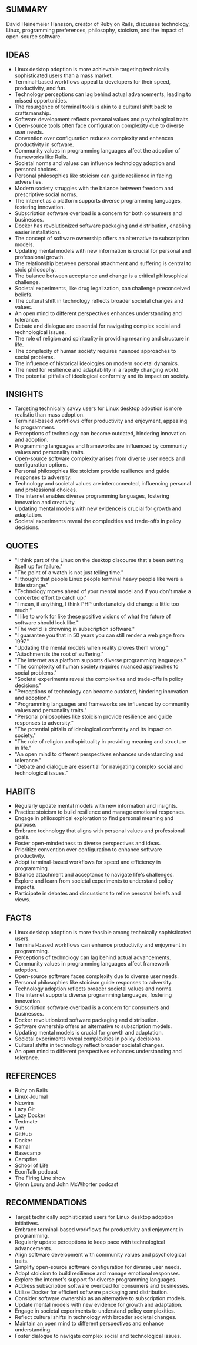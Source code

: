 ## SUMMARY
David Heinemeier Hansson, creator of Ruby on Rails, discusses technology, Linux, programming preferences, philosophy, stoicism, and the impact of open-source software.

## IDEAS
- Linux desktop adoption is more achievable targeting technically sophisticated users than a mass market.
- Terminal-based workflows appeal to developers for their speed, productivity, and fun.
- Technology perceptions can lag behind actual advancements, leading to missed opportunities.
- The resurgence of terminal tools is akin to a cultural shift back to craftsmanship.
- Software development reflects personal values and psychological traits.
- Open-source tools often face configuration complexity due to diverse user needs.
- Convention over configuration reduces complexity and enhances productivity in software.
- Community values in programming languages affect the adoption of frameworks like Rails.
- Societal norms and values can influence technology adoption and personal choices.
- Personal philosophies like stoicism can guide resilience in facing adversities.
- Modern society struggles with the balance between freedom and prescriptive social norms.
- The internet as a platform supports diverse programming languages, fostering innovation.
- Subscription software overload is a concern for both consumers and businesses.
- Docker has revolutionized software packaging and distribution, enabling easier installations.
- The concept of software ownership offers an alternative to subscription models.
- Updating mental models with new information is crucial for personal and professional growth.
- The relationship between personal attachment and suffering is central to stoic philosophy.
- The balance between acceptance and change is a critical philosophical challenge.
- Societal experiments, like drug legalization, can challenge preconceived beliefs.
- The cultural shift in technology reflects broader societal changes and values.
- An open mind to different perspectives enhances understanding and tolerance.
- Debate and dialogue are essential for navigating complex social and technological issues.
- The role of religion and spirituality in providing meaning and structure in life.
- The complexity of human society requires nuanced approaches to social problems.
- The influence of historical ideologies on modern societal dynamics.
- The need for resilience and adaptability in a rapidly changing world.
- The potential pitfalls of ideological conformity and its impact on society.

## INSIGHTS
- Targeting technically savvy users for Linux desktop adoption is more realistic than mass adoption.
- Terminal-based workflows offer productivity and enjoyment, appealing to programmers.
- Perceptions of technology can become outdated, hindering innovation and adoption.
- Programming languages and frameworks are influenced by community values and personality traits.
- Open-source software complexity arises from diverse user needs and configuration options.
- Personal philosophies like stoicism provide resilience and guide responses to adversity.
- Technology and societal values are interconnected, influencing personal and professional choices.
- The internet enables diverse programming languages, fostering innovation and creativity.
- Updating mental models with new evidence is crucial for growth and adaptation.
- Societal experiments reveal the complexities and trade-offs in policy decisions.

## QUOTES
- "I think part of the Linux on the desktop discourse that's been setting itself up for failure."
- "The point of a watch is not just telling time."
- "I thought that people Linux people terminal heavy people like were a little strange."
- "Technology moves ahead of your mental model and if you don't make a concerted effort to catch up."
- "I mean, if anything, I think PHP unfortunately did change a little too much."
- "I like to work for like these positive visions of what the future of software should look like."
- "The world is drowning in subscription software."
- "I guarantee you that in 50 years you can still render a web page from 1997."
- "Updating the mental models when reality proves them wrong."
- "Attachment is the root of suffering."
- "The internet as a platform supports diverse programming languages."
- "The complexity of human society requires nuanced approaches to social problems."
- "Societal experiments reveal the complexities and trade-offs in policy decisions."
- "Perceptions of technology can become outdated, hindering innovation and adoption."
- "Programming languages and frameworks are influenced by community values and personality traits."
- "Personal philosophies like stoicism provide resilience and guide responses to adversity."
- "The potential pitfalls of ideological conformity and its impact on society."
- "The role of religion and spirituality in providing meaning and structure in life."
- "An open mind to different perspectives enhances understanding and tolerance."
- "Debate and dialogue are essential for navigating complex social and technological issues."

## HABITS
- Regularly update mental models with new information and insights.
- Practice stoicism to build resilience and manage emotional responses.
- Engage in philosophical exploration to find personal meaning and purpose.
- Embrace technology that aligns with personal values and professional goals.
- Foster open-mindedness to diverse perspectives and ideas.
- Prioritize convention over configuration to enhance software productivity.
- Adopt terminal-based workflows for speed and efficiency in programming.
- Balance attachment and acceptance to navigate life's challenges.
- Explore and learn from societal experiments to understand policy impacts.
- Participate in debates and discussions to refine personal beliefs and views.

## FACTS
- Linux desktop adoption is more feasible among technically sophisticated users.
- Terminal-based workflows can enhance productivity and enjoyment in programming.
- Perceptions of technology can lag behind actual advancements.
- Community values in programming languages affect framework adoption.
- Open-source software faces complexity due to diverse user needs.
- Personal philosophies like stoicism guide responses to adversity.
- Technology adoption reflects broader societal values and norms.
- The internet supports diverse programming languages, fostering innovation.
- Subscription software overload is a concern for consumers and businesses.
- Docker revolutionized software packaging and distribution.
- Software ownership offers an alternative to subscription models.
- Updating mental models is crucial for growth and adaptation.
- Societal experiments reveal complexities in policy decisions.
- Cultural shifts in technology reflect broader societal changes.
- An open mind to different perspectives enhances understanding and tolerance.

## REFERENCES
- Ruby on Rails
- Linux Journal
- Neovim
- Lazy Git
- Lazy Docker
- Textmate
- Vim
- GitHub
- Docker
- Kamal
- Basecamp
- Campfire
- School of Life
- EconTalk podcast
- The Firing Line show
- Glenn Loury and John McWhorter podcast

## RECOMMENDATIONS
- Target technically sophisticated users for Linux desktop adoption initiatives.
- Embrace terminal-based workflows for productivity and enjoyment in programming.
- Regularly update perceptions to keep pace with technological advancements.
- Align software development with community values and psychological traits.
- Simplify open-source software configuration for diverse user needs.
- Adopt stoicism to build resilience and manage emotional responses.
- Explore the internet's support for diverse programming languages.
- Address subscription software overload for consumers and businesses.
- Utilize Docker for efficient software packaging and distribution.
- Consider software ownership as an alternative to subscription models.
- Update mental models with new evidence for growth and adaptation.
- Engage in societal experiments to understand policy complexities.
- Reflect cultural shifts in technology with broader societal changes.
- Maintain an open mind to different perspectives and enhance understanding.
- Foster dialogue to navigate complex social and technological issues.
